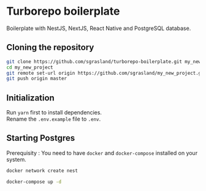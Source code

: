 # Turborepo boilerplate

Boilerplate with NestJS, NextJS, React Native and PostgreSQL database.

## Cloning the repository

```sh
git clone https://github.com/sgrasland/turborepo-boilerplate.git my_new_project
cd my_new_project
git remote set-url origin https://github.com/sgrasland/my_new_project.git
git push origin master
```

## Initialization
Run `yarn` first to install dependencies.<br/>
Rename the `.env.example` file to `.env`.

## Starting Postgres
Prerequisity : You need to have `docker` and `docker-compose` installed on your system.

```sh
docker network create nest
```
```sh
docker-compose up -d
```
